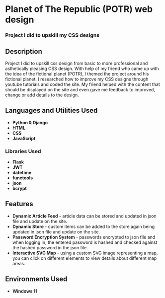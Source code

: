 <h1>Planet of The Republic (POTR) web design</h1>

 ### Project I did to upskill my CSS designs

<h2>Description</h2>
Project I did to upskill css design from basic to more professional and asthetically pleasing CSS design. With help of my friend who came up with the idea of the fictional planet (POTR), I themed the project around his fictional planet. I researched how to improve my CSS designs through youtube tutorials and coded the site. My friend helped with the content that should be displayed on the site and even gave me feedback to improved, change or add details to the design.
<br />


<h2>Languages and Utilities Used</h2>

- <b>Python & Django</b> 
- <b>HTML</b>
- <b>CSS</b> 
- <b>JavaScript</b>

<h3>Libraries Used</h3>

- <b>Flask</b> 
- <b>JWT</b>
- <b>datetime</b> 
- <b>functools</b>
- <b>json</b> 
- <b>bcrypt</b>

<h2>Features</h2>

- <b>Dynamic Article Feed</b> - article data can be stored and updated in json file and update on the site.
- <b>Dynamic Store</b> - custom items can be added to the store again being updated in json file and update on the site.
- <b>Password Encryption System</b> - passwords encrypted to json file and when logging in, the entered password is hashed and checked against the hashed password in the json file.
- <b>Interactive SVG Map</b> - using a custom SVG image representing a map, you can click on different elements to view details about different map areas.

<h2>Environments Used </h2>

- <b>Windows 11</b>

